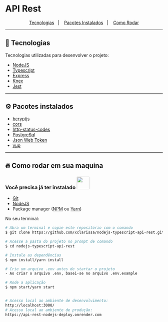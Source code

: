 # API Rest

<p align="center"> 
  <a href="#rocket-tecnologias">Tecnologias</a>&nbsp;&nbsp;&nbsp;|&nbsp;&nbsp;&nbsp;
  <a href="#gear-pacotes-instalados">Pacotes Instalados</a>&nbsp;&nbsp;&nbsp;|&nbsp;&nbsp;&nbsp;
  <a href="#fire-como-rodar-em-sua-maquina">Como Rodar</a>
</p>

---
 
## :rocket: Tecnologias
Tecnologias utilizadas para desenvolver o projeto:

- [NodeJS](https://nodejs.org/en)
- [Typescript](https://www.typescriptlang.org/)
- [Express](https://expressjs.com/pt-br/)
- [Knex](https://knexjs.org)
- [Jest](https://jestjs.io/pt-BR/)

---

## :gear: Pacotes instalados

- [bcryptjs](https://github.com/dcodeIO/bcrypt.js#readme)
- [cors](https://github.com/expressjs/cors#readme)
- [http-status-codes](https://github.com/prettymuchbryce/http-status-codes#readme)
- [PostgreSql](https://www.postgresql.org)
- [Json Web Token](https://github.com/auth0/node-jsonwebtoken#readme)
- [yup](https://github.com/jquense/yup)

---

## :fire: Como rodar em sua maquina

### Você precisa já ter instalado <img src="https://4.bp.blogspot.com/-7eg7Qz3UeWM/UTioF3nxNGI/AAAAAAAAPZk/7H509R6acZU/s1600/gif+aviso.gif" width="40px">
- [Git](https://git-scm.com/)
- [NodeJS](https://nodejs.org/en/)
- Package manager ([NPM](https://www.npmjs.com/) ou [Yarn](https://yarnpkg.com/))

No seu terminal:
```bash
# Abra um terminal e copie este repositório com o comando
$ git clone https://github.com/xclarissa/nodejs-typescript-api-rest.git

# Acesse a pasta do projeto no prompt de comando 
$ cd nodejs-typescript-api-rest

# Instale as dependências
$ npm install/yarn install

# Crie um arquivo .env antes de startar o projeto
- Ao criar o arquivo .env, basei-se no arquivo .env.example

# Rode a aplicação
$ npm start/yarn start


# Acesso local ao ambiente de desenvolvimento: 
http://localhost:3000/
# Acesso local ao ambiente de produção: 
https://api-rest-nodejs-deploy.onrender.com
